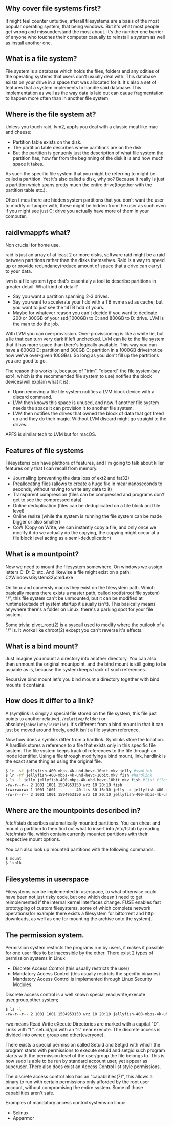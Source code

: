 Why cover file systems first?
-----------------------------
It might feel counter untuitive, afterall filesystems are a basis of the most popular operating system, that being windows.
But it's what most people get wrong and missunderstand the most about.
It's the number one barrier of anyone who touches their computer casually to reinstall a system as well as install another one.

What is a file system?
----------------------
File system is a database which holds the files, folders and any odities of the operating systems that users don't usually deal with.
This database exists on your drive in a space that was allocated for it.
It's also a set of features that a system implements to handle said database.
This implementation as well as the way data is laid out can cause fragmentation to happen more often than in another file system.

Where is the file system at?
----------------------------
Unless you touch raid, lvm2, appfs you deal with a classic meal like mac and cheese:
* Partition table exists on the disk.
* The partition table describes where partitions are on the disk
* But the partition is genuenly just the description of what file system the partition has, how far from the beginning of the disk it is and how much space it takes.

As such the specific file system that you might be referring to might be called a partition.
Yet it's also called a disk, why so?
Because it really is just a partition which spans pretty much the entire drive(together with the partition table etc.).

Often times there are hidden system partitions that you don't want the user to modify or tamper with, these might be hidden from the user as such even if you might see just C: drive you actually have more of them in your computer.

raidlvmappfs what?
------------------
Non crucial for home use.

raid is just an array of at least 2 or more disks, software raid might be a raid between partitions rather than the disks themselves.
Raid is a way to speed up or provide redundancy(reduce amount of space that a drive can carry) to your data.

lvm is a file system type that's essentialy a tool to describe partitions in greater detail.
What kind of detail?
* Say you want a partition spanning 2-3 drives.
* Say you want to accelerate your hdd with a TB nvme ssd as cache, but you want to just see the 14TB hdd of yours.
* Maybe for whatever reason you can't decide if you want to dedicate 200 or 300GB of your ssd(1000GB) to C: and 800GB to D: drive.
LVM is the man to do the job.

With LVM you can overprovission.
Over-provissioning is like a white lie, but a lie that can turn very dark if left unchecked.
LVM can lie to the file system that it has more space than there's logically available.
This way you can have a 800GB D: partition and 300GB C: partition in a 1000GB drive(notice how we've over-given 100GBs). So long as you don't fill up the partitions you are good to go.

The reason this works is, because of "trim", "discard" the file system(say ext4, which is the recommended file system to use) notifies the block devices(will explain what it is):
* Upon removing a file file system notifies a LVM block device with a discard command.
* LVM then knows this space is unused, and now if another file system needs the space it can provision it to another file system.
* LVM then notifies the drives that owned the block of data that got freed up and they do their magic.
Without LVM discard might go straight to the drives.

APFS is similar tech to LVM but for macOS.


Features of file systems
------------------------
Filesystems can have plethora of features, and I'm going to talk about killer features only that I can recall from memory.
* Journalling (preventing the data loss of ext2 and fat32)
* Preallocating files (allows to create a huge file in mear nanoseconds to seconds, without having to write any data to it)
* Transparent compression (files can be compressed and programs don't get to see the compressed data)
* Online deduplication (files can be deduplicated on a file block and file level)
* Online resize (while the system is running the file system can be made bigger or also smaller)
* CoW (Copy on Write, we can instantly copy a file, and only once we modify it do we actually do the copying, the copying might occur at a file block level acting as a semi-deduplication)



What is a mountpoint?
---------------------
Now we need to mount the filesystem somewhere.
On windows we assign letters C: D: E: etc.
And likewise a file might exist on a path: C:\Windows\System32\cmd.exe

On linux and conversly macos they exist on the filesystem path.
Which basically means there exists a master path, called rootfs(root file system) "/", this file system can't be unmounted, but it can be modified at runtime(outside of system startup it usually isn't).
This basically means anywhere there's a folder on Linux, there's a parking spot for your file system.

Some trivia:
pivot_root(2) is a syscall used to modify where the outlook of a "/" is.
It works like chroot(2) except you can't reverse it's effects.


What is a bind mount?
---------------------
Just imagine you mount a directory into another directory.
You can also then unmount the original mountpoint, and the bind mount is still going to be usuable as is, because the system keeps track of such references.

Recursive bind mount let's you bind mount a directory together with bind mounts it contains.


How does it differ to a link?
-----------------------------
A (sym)link is simply a special file stored on the file system, this file just points to another relative(``./relative/folder``) or absolute(``/absolute/location``).
It's different from a bind mount in that it can just be moved around freely, and it isn't a file system reference.

Now how does a symlink differ from a hardlink.
Symlinks store the location.
A hardlink stores a reference to a file that exists only in this specific file system. The file system keeps track of references to the file through an inode identifier.
Using a file through modifying a bind mount, link, hardlink is the exact same thing as using the original file.

```bash
$ ln -sf jellyfish-400-mbps-4k-uhd-hevc-10bit.mkv jelly #symlink
$ ln -Pf jellyfish-400-mbps-4k-uhd-hevc-10bit.mkv fish #hardlink
$ ls -l jelly jellyfish-400-mbps-4k-uhd-hevc-10bit.mkv fish #list files
-rw-r--r-- 2 1001 1001 1504953150 wrz 10 20:10 fish
lrwxrwxrwx 1 1001 1001         40 lis 30 16:30 jelly -> jellyfish-400-mbps-4k-uhd-hevc-10bit.mkv
-rw-r--r-- 2 1001 1001 1504953150 wrz 10 20:10 jellyfish-400-mbps-4k-uhd-hevc-10bit.mkv
```

Where are the mountpoints described in?
---------------------------------------
/etc/fstab describes automatically mounted partitions.
You can cheat and mount a partition to then find out what to insert into /etc/fstab by reading /etc/mtab file, which contain currently mounted partitions with their respective mount options.

You can also look up mounted partitions with the following commands.
```bash
$ mount
$ lsblk
```

Filesystems in userspace
------------------------
Filesystems can be implemented in userspace, to what otherwise could have been not just risky code, but one which doesn't need to get reimplemented if the internal kernel interfaces change.
FUSE enables fast prototyping of custom filesystems, some of which complete network operations(for example there exists a filesystem for bittorrent and http downloads, as well as one for mounting the archive onto the system).


The permission system.
----------------------
Permission system restricts the programs run by users, it makes it possible for one user files to be inaccssible by the other.
There exist 2 types of permission systems in Linux:
- Discrete Access Control (this usually restricts the user)
- Mandatory Access Control (this usually restricts the specific binaries)
Mandatory Access Control is implemented through Linux Security Modules.

Discrete access control is a well known
special,read,write,execute user,group,other system;
```bash
$ ls -l
-rw-r--r-- 2 1001 1001 1504953150 wrz 10 20:10 jellyfish-400-mbps-4k-uhd-hevc-10bit.mkv
```
rwx means Read Write eXecute
Directories are marked with a capital "D". Links with "L". setuid/gid with an "s" near execute.
The discrete access is divided into owner, group and other(everyone).

There exists a special permission called Setuid and Setgid with which the program starts with permissions to execute setuid and setgid such program starts with the permission level of the user/group the file belongs to.
This is how sudo is able to be run by standard account user, yet appear as superuser.
There also does exist an Access Control list style permissions.

The discrete access control also has an "capabilities(7)", this allows a binary to run with certain permissions only afforded by the root user account, without compromising the entire system.
Some of those capabilities aren't safe.

Examples of mandatory access control systems on linux:
- Selinux
- Apparmor


